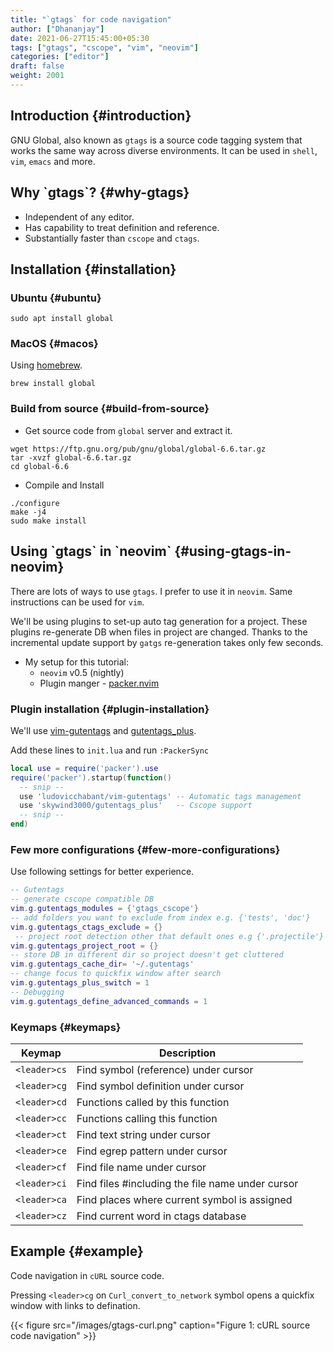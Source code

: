 ```yaml
---
title: "`gtags` for code navigation"
author: ["Dhananjay"]
date: 2021-06-27T15:45:00+05:30
tags: ["gtags", "cscope", "vim", "neovim"]
categories: ["editor"]
draft: false
weight: 2001
---
```


## Introduction {#introduction}

GNU Global, also known as `gtags` is a source code tagging system that works the same way across diverse environments. It can be used in `shell`, `vim`, `emacs` and more.


## Why \`gtags\`? {#why-gtags}

-   Independent of any editor.
-   Has capability to treat definition and reference.
-   Substantially faster than `cscope` and `ctags`.


## Installation {#installation}


### Ubuntu {#ubuntu}

```shell
sudo apt install global
```


### MacOS {#macos}

Using [homebrew](https://brew.sh).

```shell
brew install global
```


### Build from source {#build-from-source}

-   Get source code from `global` server and extract it.

<!--listend-->

```shell
wget https://ftp.gnu.org/pub/gnu/global/global-6.6.tar.gz
tar -xvzf global-6.6.tar.gz
cd global-6.6
```

-   Compile and Install

<!--listend-->

```shell
./configure
make -j4
sudo make install
```


## Using \`gtags\` in \`neovim\` {#using-gtags-in-neovim}

There are lots of ways to use `gtags`. I prefer to use it in `neovim`. Same instructions can be used for `vim`.

We'll be using plugins to set-up auto tag generation for a project. These plugins re-generate DB when files in project are changed.
Thanks to the incremental update support by `gatgs` re-generation takes only few seconds.

-   My setup for this tutorial:
    -   `neovim` v0.5 (nightly)
    -   Plugin manger - [packer.nvim](https://github.com/wbthomason/packer.nvim)


### Plugin installation {#plugin-installation}

We'll use [vim-gutentags](https://github.com/ludovicchabant/vim-gutentags) and [gutentags\_plus](https://github.com/skywind3000/gutentags%5Fplus).

Add these lines to `init.lua` and run `:PackerSync`

```lua
local use = require('packer').use
require('packer').startup(function()
  -- snip --
  use 'ludovicchabant/vim-gutentags' -- Automatic tags management
  use 'skywind3000/gutentags_plus'   -- Cscope support
  -- snip --
end)
```


### Few more configurations {#few-more-configurations}

Use following settings for better experience.

```lua
-- Gutentags
-- generate cscope compatible DB
vim.g.gutentags_modules = {'gtags_cscope'}
-- add folders you want to exclude from index e.g. {'tests', 'doc'}
vim.g.gutentags_ctags_exclude = {}
 -- project root detection other that default ones e.g {'.projectile'}
vim.g.gutentags_project_root = {}
-- store DB in different dir so project doesn't get cluttered
vim.g.gutentags_cache_dir= '~/.gutentags'
-- change focus to quickfix window after search
vim.g.gutentags_plus_switch = 1
-- Debugging
vim.g.gutentags_define_advanced_commands = 1
```


### Keymaps {#keymaps}

| Keymap       | Description                                      |
|--------------|--------------------------------------------------|
| `<leader>cs` | Find symbol (reference) under cursor             |
| `<leader>cg` | Find symbol definition under cursor              |
| `<leader>cd` | Functions called by this function                |
| `<leader>cc` | Functions calling this function                  |
| `<leader>ct` | Find text string under cursor                    |
| `<leader>ce` | Find egrep pattern under cursor                  |
| `<leader>cf` | Find file name under cursor                      |
| `<leader>ci` | Find files #including the file name under cursor |
| `<leader>ca` | Find places where current symbol is assigned     |
| `<leader>cz` | Find current word in ctags database              |


## Example {#example}

Code navigation in `cURL` source code.

Pressing `<leader>cg` on `Curl_convert_to_network` symbol opens a quickfix window with links to defination.

<a id="orgdf9ff43"></a>

{{< figure src="/images/gtags-curl.png" caption="Figure 1: cURL source code navigation" >}}
